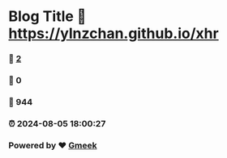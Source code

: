 # Blog Title :link: https://ylnzchan.github.io/xhr 
### :page_facing_up: [2](https://ylnzchan.github.io/xhr/tag.html) 
### :speech_balloon: 0 
### :hibiscus: 944 
### :alarm_clock: 2024-08-05 18:00:27 
### Powered by :heart: [Gmeek](https://github.com/Meekdai/Gmeek)
